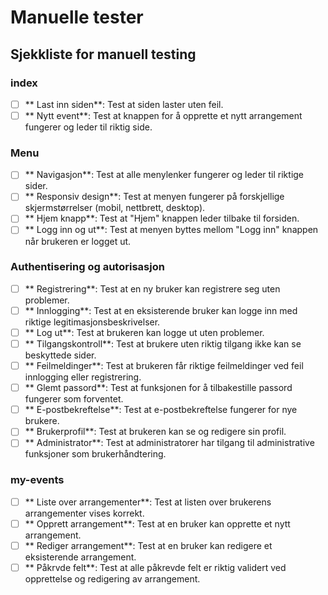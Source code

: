 # Manuelle tester

## Sjekkliste for manuell testing

### index

- [ ] ** Last inn siden**: Test at siden laster uten feil.
- [ ] ** Nytt event**: Test at knappen for å opprette et nytt arrangement fungerer og leder til riktig side.

### Menu

- [ ] ** Navigasjon**: Test at alle menylenker fungerer og leder til riktige sider.
- [ ] ** Responsiv design**: Test at menyen fungerer på forskjellige skjermstørrelser (mobil, nettbrett, desktop).
- [ ] ** Hjem knapp**: Test at "Hjem" knappen leder tilbake til forsiden.
- [ ] ** Logg inn og ut**: Test at menyen byttes mellom "Logg inn" knappen når brukeren er logget ut.

### Authentisering og autorisasjon

- [ ] ** Registrering**: Test at en ny bruker kan registrere seg uten problemer.
- [ ] ** Innlogging**: Test at en eksisterende bruker kan logge inn med riktige legitimasjonsbeskrivelser.
- [ ] ** Log ut**: Test at brukeren kan logge ut uten problemer.
- [ ] ** Tilgangskontroll**: Test at brukere uten riktig tilgang ikke kan se beskyttede sider.
- [ ] ** Feilmeldinger**: Test at brukeren får riktige feilmeldinger ved feil innlogging eller registrering.
- [ ] ** Glemt passord**: Test at funksjonen for å tilbakestille passord fungerer som forventet.
- [ ] ** E-postbekreftelse**: Test at e-postbekreftelse fungerer for nye brukere.
- [ ] ** Brukerprofil**: Test at brukeren kan se og redigere sin profil.
- [ ] ** Administrator**: Test at administratorer har tilgang til administrative funksjoner som brukerhåndtering.

### my-events

- [ ] ** Liste over arrangementer**: Test at listen over brukerens arrangementer vises korrekt.
- [ ] ** Opprett arrangement**: Test at en bruker kan opprette et nytt arrangement.
- [ ] ** Rediger arrangement**: Test at en bruker kan redigere et eksisterende arrangement.
- [ ] ** Påkrvde felt**: Test at alle påkrevde felt er riktig validert ved opprettelse og redigering av arrangement.

